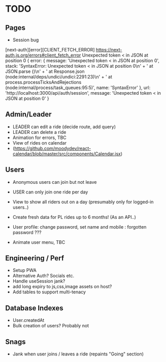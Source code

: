 # TODO

## Pages

- Session bug

[next-auth][error][CLIENT_FETCH_ERROR]
https://next-auth.js.org/errors#client_fetch_error Unexpected token < in JSON at position 0 {
error: {
message: 'Unexpected token < in JSON at position 0',
stack: 'SyntaxError: Unexpected token < in JSON at position 0\n' +
' at JSON.parse (<anonymous>)\n' +
' at Response.json (node:internal/deps/undici/undici:2291:23)\n' +
' at process.processTicksAndRejections (node:internal/process/task_queues:95:5)',
name: 'SyntaxError'
},
url: 'http://localhost:3000/api/auth/session',
message: 'Unexpected token < in JSON at position 0'
}

## Admin/Leader

- LEADER can edit a ride (decide route, add query)
- LEADER can delete a ride
- Animation for errors, TBC
- View of rides on calendar
- (https://github.com/moodydev/react-calendar/blob/master/src/components/Calendar.jsx)

## Users

- Anonymous users can join but not leave
- USER can only join one ride per day

- View to show all riders out on a day (presumably only for logged-in users..)

- Create fresh data for PL rides up to 6 months! (As an API..)
- User profile: change password, set name and mobile : forgotten password ???
- Animate user menu, TBC

## Engineering / Perf

- Setup PWA
- Alternative Auth? Socials etc.
- Handle useSession jank?
- add long expiry to js,css,image assets on host?
- Add tables to support multi-tenacy

## Database Indexes

- User.createdAt
- Bulk creation of users? Probably not

## Snags

- Jank when user joins / leaves a ride (repaints "Going" section)
